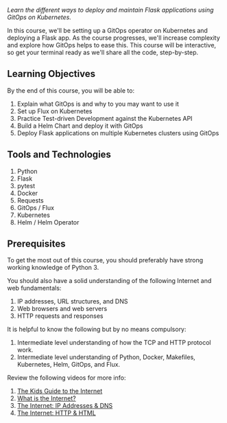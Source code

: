 *Learn the different ways to deploy and maintain Flask applications using GitOps on Kubernetes.*

In this course, we'll be setting up a GitOps operator on Kubernetes and deploying a Flask app. As the course progresses, we'll increase complexity and explore how GitOps helps to ease this. This course will be interactive, so get your terminal ready as we'll share all the code, step-by-step.

## Learning Objectives

By the end of this course, you will be able to:

1. Explain what GitOps is and why to you may want to use it
1. Set up Flux on Kubernetes
1. Practice Test-driven Development against the Kubernetes API
1. Build a Helm Chart and deploy it with GitOps
1. Deploy Flask applications on multiple Kubernetes clusters using GitOps

## Tools and Technologies

1. Python
1. Flask
1. pytest
1. Docker
1. Requests
1. GitOps / Flux
1. Kubernetes
1. Helm / Helm Operator

## Prerequisites

To get the most out of this course, you should preferably have strong working knowledge of Python 3.

You should also have a solid understanding of the following Internet and web fundamentals:

1. IP addresses, URL structures, and DNS
1. Web browsers and web servers
1. HTTP requests and responses

It is helpful to know the following but by no means compulsory:

1. Intermediate level understanding of how the TCP and HTTP protocol work.
1. Intermediate level understanding of Python, Docker, Makefiles, Kubernetes, Helm, GitOps, and Flux.

Review the following videos for more info:

1. [The Kids Guide to the Internet](https://www.youtube.com/watch?v=mfMrVKnGzwg)
2. [What is the Internet?](https://www.youtube.com/watch?v=Dxcc6ycZ73M)
3. [The Internet: IP Addresses & DNS](https://www.youtube.com/watch?v=5o8CwafCxnU)
4. [The Internet: HTTP & HTML](https://www.youtube.com/watch?v=kBXQZMmiA4s)
